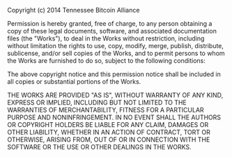 Copyright (c) 2014 Tennessee Bitcoin Alliance

Permission is hereby granted, free of charge, to any person obtaining a copy
of these legal documents, software, and associated documentation files (the "Works"), to deal
in the Works without restriction, including without limitation the rights
to use, copy, modify, merge, publish, distribute, sublicense, and/or sell
copies of the Works, and to permit persons to whom the Works are
furnished to do so, subject to the following conditions:

The above copyright notice and this permission notice shall be included in all
copies or substantial portions of the Works.

THE WORKS ARE PROVIDED "AS IS", WITHOUT WARRANTY OF ANY KIND, EXPRESS OR
IMPLIED, INCLUDING BUT NOT LIMITED TO THE WARRANTIES OF MERCHANTABILITY,
FITNESS FOR A PARTICULAR PURPOSE AND NONINFRINGEMENT. IN NO EVENT SHALL THE
AUTHORS OR COPYRIGHT HOLDERS BE LIABLE FOR ANY CLAIM, DAMAGES OR OTHER
LIABILITY, WHETHER IN AN ACTION OF CONTRACT, TORT OR OTHERWISE, ARISING FROM,
OUT OF OR IN CONNECTION WITH THE SOFTWARE OR THE USE OR OTHER DEALINGS IN THE
WORKS.
